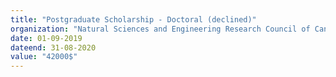 ```yaml
---
title: "Postgraduate Scholarship - Doctoral (declined)"
organization: "Natural Sciences and Engineering Research Council of Canada"
date: 01-09-2019
dateend: 31-08-2020
value: "42000$"
---
```

